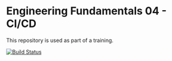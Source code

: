 # Engineering Fundamentals 04 - CI/CD

This repository is used as part of a training.

[![Build Status](https://dev.azure.com/fralon1607/CI-CD_fralon/_apis/build/status/fralon.ef-03-ci-cd-hands-on?branchName=master)](https://dev.azure.com/fralon1607/CI-CD_fralon/_build/latest?definitionId=1&branchName=master)
